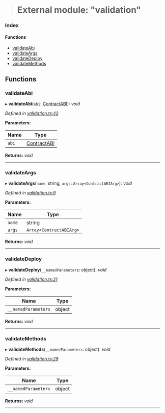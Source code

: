 > # External module: "validation"

### Index

#### Functions

* [validateAbi](_validation_.md#validateabi)
* [validateArgs](_validation_.md#validateargs)
* [validateDeploy](_validation_.md#validatedeploy)
* [validateMethods](_validation_.md#validatemethods)

## Functions

###  validateAbi

▸ **validateAbi**(`abi`: [ContractABI](_types_.md#contractabi)): *void*

*Defined in [validation.ts:42](https://github.com/polkadot-js/api/blob/3b8db2e/packages/api-contract/src/validation.ts#L42)*

**Parameters:**

Name | Type |
------ | ------ |
`abi` | [ContractABI](_types_.md#contractabi) |

**Returns:** *void*

___

###  validateArgs

▸ **validateArgs**(`name`: string, `args`: `Array<ContractABIArg>`): *void*

*Defined in [validation.ts:9](https://github.com/polkadot-js/api/blob/3b8db2e/packages/api-contract/src/validation.ts#L9)*

**Parameters:**

Name | Type |
------ | ------ |
`name` | string |
`args` | `Array<ContractABIArg>` |

**Returns:** *void*

___

###  validateDeploy

▸ **validateDeploy**(`__namedParameters`: object): *void*

*Defined in [validation.ts:21](https://github.com/polkadot-js/api/blob/3b8db2e/packages/api-contract/src/validation.ts#L21)*

**Parameters:**

Name | Type |
------ | ------ |
`__namedParameters` | object |

**Returns:** *void*

___

###  validateMethods

▸ **validateMethods**(`__namedParameters`: object): *void*

*Defined in [validation.ts:29](https://github.com/polkadot-js/api/blob/3b8db2e/packages/api-contract/src/validation.ts#L29)*

**Parameters:**

Name | Type |
------ | ------ |
`__namedParameters` | object |

**Returns:** *void*

___